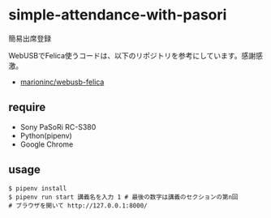 # simple-attendance-with-pasori
簡易出席登録

WebUSBでFelica使うコードは、以下のリポジトリを参考にしています。感謝感激。

- [marioninc/webusb-felica](https://github.com/marioninc/webusb-felica)


## require

- Sony PaSoRi RC-S380
- Python(pipenv)
- Google Chrome

## usage

```
$ pipenv install
$ pipenv run start 講義名を入力 1 # 最後の数字は講義のセクションの第n回
# ブラウザを開いて http://127.0.0.1:8000/
```

